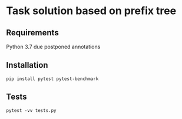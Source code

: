  Task solution based on prefix tree
======================================

 Requirements
---------------

Python 3.7 due postponed annotations

 Installation
---------------

    pip install pytest pytest-benchmark

 Tests
----------------

    pytest -vv tests.py